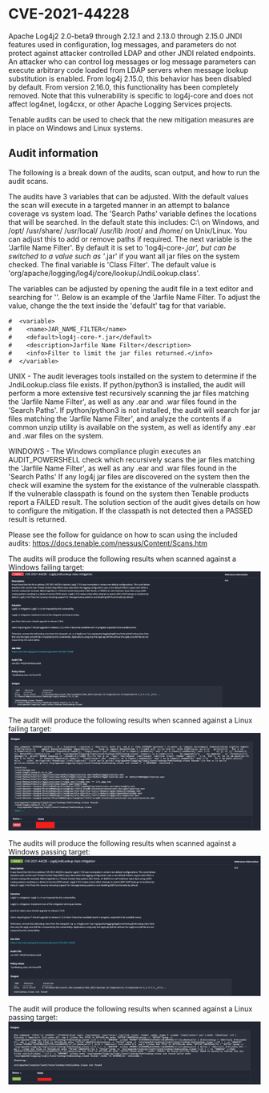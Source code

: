 # CVE-2021-44228

Apache Log4j2 2.0-beta9 through 2.12.1 and 2.13.0 through 2.15.0 JNDI features used in configuration, log messages, and parameters do not protect against attacker controlled LDAP and other JNDI related endpoints. An attacker who can control log messages or log message parameters can execute arbitrary code loaded from LDAP servers when message lookup substitution is enabled. From log4j 2.15.0, this behavior has been disabled by default. From version 2.16.0, this functionality has been completely removed. Note that this vulnerability is specific to log4j-core and does not affect log4net, log4cxx, or other Apache Logging Services projects.

Tenable audits can be used to check that the new mitigation measures are in place on Windows and Linux systems. 

## Audit information

The following is a break down of the audits, scan output, and how to run the audit scans.

The audits have 3 variables that can be adjusted.  With the default values the scan will execute in a targeted manner in an attempt to balance coverage vs system load.  The 'Search Paths' variable defines the locations that will be searched.  In the default state this includes: C:\ on Windows, and /opt/ /usr/share/ /usr/local/ /usr/lib /root/ and /home/ on Unix/Linux.  You can adjust this to add or remove paths if required.  The next variable is the 'Jarfile Name Filter'.  By default it is set to 'log4j-core-*.jar', but can be switched to a value such as '*.jar' if you want all jar files on the system checked.  The final variable is 'Class Filter'.  The default value is 'org/apache/logging/log4j/core/lookup/JndiLookup.class'.

The variables can be adjusted by opening the audit file in a text editor and searching for '<variables>'.  Below is an example of the 'Jarfile Name Filter.  To adjust the value, change the the text inside the 'default' tag for that variable.
```
#  <variable>
#    <name>JAR_NAME_FILTER</name>
#    <default>log4j-core-*.jar</default>
#    <description>Jarfile Name Filter</description>
#    <info>Filter to limit the jar files returned.</info>
#  </variable>
```

UNIX - The audit leverages tools installed on the system to determine if the JndiLookup.class file exists.  If python/python3 is installed, the audit will perform a more extensive test recursively scanning the jar files matching the 'Jarfile Name Filter', as well as any .ear and .war files found in the 'Search Paths'.  If python/python3 is not installed, the audit will search for jar files matching the 'Jarfile Name Filter', and analyze the contents if a common unzip utility is available on the system, as well as identify any .ear and .war files on the system.

WINDOWS - The Windows compliance plugin executes an AUDIT_POWERSHELL check which recursively scans the jar files matching the 'Jarfile Name Filter', as well as any .ear and .war files found in the 'Search Paths' If any log4j jar files are discovered on the system then the check will examine the system for the existance of the vulnerable classpath. If the vulnerable classpath is found on the system then Tenable products report a FAILED result. The solution section of the audit gives details on how to configure the mitigation. If the classpath is not detected then a PASSED result is returned.

Please see the follow for guidance on how to scan using the included audits: https://docs.tenable.com/nessus/Content/Scans.htm

The audits will produce the following results when scanned against a Windows failing target:
![PassingScan](images/windows_fail.png)

The audit will produce the following results when scanned against a Linux failing target:
![FailingScan](images/linux_fail.png)

The audits will produce the following results when scanned against a Windows passing target:
![PassingScan](images/windows_pass.png)

The audit will produce the following results when scanned against a Linux passing target:
![FailingScan](images/linux_pass.png)
